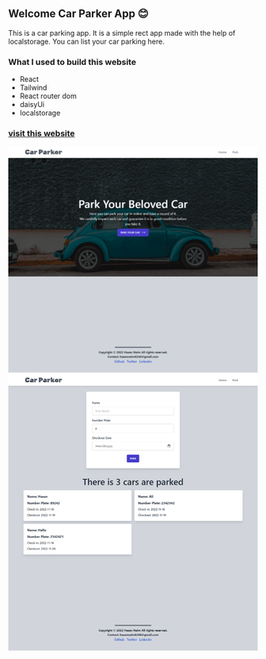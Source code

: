 ## Welcome Car Parker App 😊

<!-- what i used to build this website -->

This is a car parking app. It is a simple rect app made with the help of localstorage. You can list your car parking here.

### What I used to build this website

- React
- Tailwind
- React router dom
- daisyUi
- localstorage

<!-- visit the website -->

### [visit this website](https://car-parker.netlify.app/)

[![](./src/assets/pages/page-1.png)](https://car-parker.netlify.app/)
[![](./src/assets/pages/page-2.png)](https://car-parker.netlify.app/)
